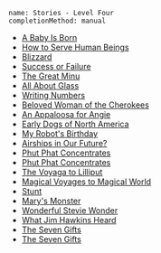 ```ngMeta
name: Stories - Level Four 
completionMethod: manual
```

* [A Baby Is Born](https://drive.google.com/open?id=0B1XBdeTOOHL3OWRXVVQxOXJLT2c)
* [How to Serve Human Beings](https://drive.google.com/open?id=0B1XBdeTOOHL3bTN0dmt1dS1IeVE)
* [Blizzard](https://drive.google.com/open?id=0B1XBdeTOOHL3UHF0b0wtYkt1U3M)
* [Success or Failure](https://drive.google.com/open?id=0B1XBdeTOOHL3SUdtQ0NqVkt5V3c)
* [The Great Minu](https://drive.google.com/open?id=0B1XBdeTOOHL3cnZ1WDdGSi1JZzg)
* [All About Glass](https://drive.google.com/open?id=0B1XBdeTOOHL3ZTVvNUtmbGwwTGs)
* [Writing Numbers](https://drive.google.com/open?id=0B1XBdeTOOHL3aC1IVjVqdVZGcjA)
* [Beloved Woman of the Cherokees](https://drive.google.com/open?id=0B24sXOipVHAxYWsydXIyaUl5T2M)
* [An Appaloosa for Angie](https://drive.google.com/open?id=0B24sXOipVHAxNkxwSzdPS2FsS0k)
* [Early Dogs of North America](https://drive.google.com/open?id=0B24sXOipVHAxVGdfWG5LRmZ2Y0E)
* [My Robot's Birthday](https://drive.google.com/open?id=0B24sXOipVHAxemJJcVFEZUtzNkU)
* [Airships in Our Future?](https://drive.google.com/open?id=0B24sXOipVHAxZ1cyRTFuT3kxQWs)
* [Phut Phat Concentrates](https://drive.google.com/open?id=0B24sXOipVHAxRU1UbEhHUkd6X00)
* [Phut Phat Concentrates](https://drive.google.com/open?id=0B24sXOipVHAxRU1UbEhHUkd6X00)
* [The Voyaga to Lilliput](https://drive.google.com/open?id=0B24sXOipVHAxQmpWNVlMRmZ4NlE)
* [Magical Voyages to Magical World](https://drive.google.com/open?id=0B24sXOipVHAxNnk5NUF4WWNsdE0)
* [Stunt](https://drive.google.com/open?id=0B24sXOipVHAxc01XNkR5Mk92Vnc)
* [Mary's Monster](https://drive.google.com/open?id=0B24sXOipVHAxMDNhTnB4OW5tN1k)
* [Wonderful Stevie Wonder](https://drive.google.com/open?id=0B24sXOipVHAxT0dqVzJrWkZZdmM)
* [What Jim Hawkins Heard](https://drive.google.com/open?id=0B24sXOipVHAxVGF2RldPa1ptRXc)
* [The Seven Gifts](https://drive.google.com/open?id=0B24sXOipVHAxUWE0QVdiYnp3VzQ)
* [The Seven Gifts](https://drive.google.com/open?id=0B24sXOipVHAxUWE0QVdiYnp3VzQ)


